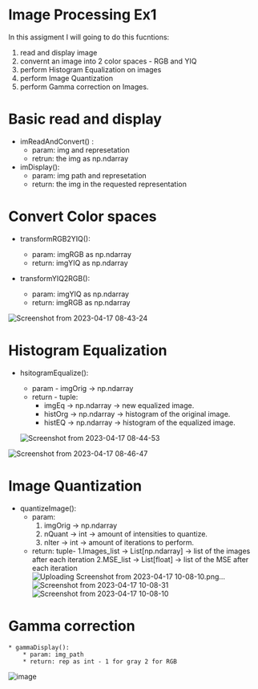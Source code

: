 # Image Processing Ex1

In this assigment I will going to do this fucntions:
1. read and display image 
2. convernt an image into 2 color spaces - RGB and YIQ
3. perform Histogram Equalization on images
4. perform Image Quantization
5. perform Gamma correction on Images.


# Basic read and display
* imReadAndConvert() :
    * param: img and represetation
    * retrun: the img as np.ndarray
* imDisplay():
    * param: img path and represetation
    * return: the img in the requested representation    

# Convert Color spaces
* transformRGB2YIQ():
    * param: imgRGB as np.ndarray
    * return: imgYIQ as np.ndarray

* transformYIQ2RGB():
    * param: imgYIQ as np.ndarray
    * return: imgRGB as np.ndarray

 ![Screenshot from 2023-04-17 08-43-24](https://user-images.githubusercontent.com/100192040/232402037-bb735355-3207-43aa-86ac-a1cf9824c8e4.png)


# Histogram Equalization
* hsitogramEqualize():
   * param - imgOrig -> np.ndarray
   * return - tuple:
        * imgEq -> np.ndarray -> new equalized image.
        * histOrg -> np.ndarray -> histogram of the original image.
       * histEQ -> np.ndarray -> histogram of the equalized image.

  ![Screenshot from 2023-04-17 08-44-53](https://user-images.githubusercontent.com/100192040/232402087-b4bb5207-6d14-4650-b338-d3fbb8ccdc3c.png)
  
![Screenshot from 2023-04-17 08-46-47](https://user-images.githubusercontent.com/100192040/232402121-747969d1-7b74-433a-b71e-2ecf77af11f4.png)

  
#  Image Quantization
   * quantizeImage():
        * param:  
            1. imgOrig -> np.ndarray 
            2.  nQuant -> int -> amount of intensities to quantize.
            3. nIter -> int -> amount of iterations to perform.
        * return: tuple-
             1.Images_list -> List[np.ndarray] -> list of the images after each iteration 
             2.MSE_list -> List[float] -> list of the MSE after each iteration
![Uploading Screenshot from 2023-04-17 10-08-10.png…]()
![Screenshot from 2023-04-17 10-08-31](https://user-images.githubusercontent.com/100192040/232410543-fb2676e4-d5b1-44fe-86ea-d48b4bed2ac6.png)
![Screenshot from 2023-04-17 10-08-10](https://user-images.githubusercontent.com/100192040/232410526-a26a878a-93d1-47c3-8471-0557d01c627e.png)


# Gamma correction
    * gammaDisplay():
        * param: img_path 
        * return: rep as int - 1 for gray 2 for RGB
![image](https://user-images.githubusercontent.com/100192040/232410852-62371761-1a81-495e-90ac-2a0ae22ff254.png)
